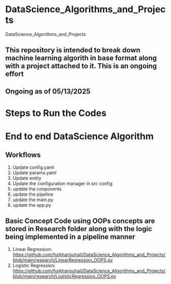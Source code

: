 # DataScience_Algorithms_and_Projects
DataScience_Algorithms_and_Projects

## This repository is intended to break down machine learning algorith in base format along with a project attached to it. This is an ongoing effort 
## Ongoing as of 05/13/2025


# Steps to Run the Codes 
# End to end DataScience Algorithm

## Workflows

1. Update config.yaml
2. Update params.yaml
3. Update entity
4. Update the configuration manager in src config
5. update the conponents
6. update the pipeline
7. update the main.py
8. update the app.py


## Basic Concept Code using OOPs concepts are stored in Research folder along with the logic being implemented in a pipeline manner 
1. Linear Regression: <https://github.com/furkhansuhail/DataScience_Algorithms_and_Projects/blob/main/research/LinearRegression_OOPS.py>
2. Logistic Regression: <https://github.com/furkhansuhail/DataScience_Algorithms_and_Projects/blob/main/research/LogisticRegression_OOPS.py> 